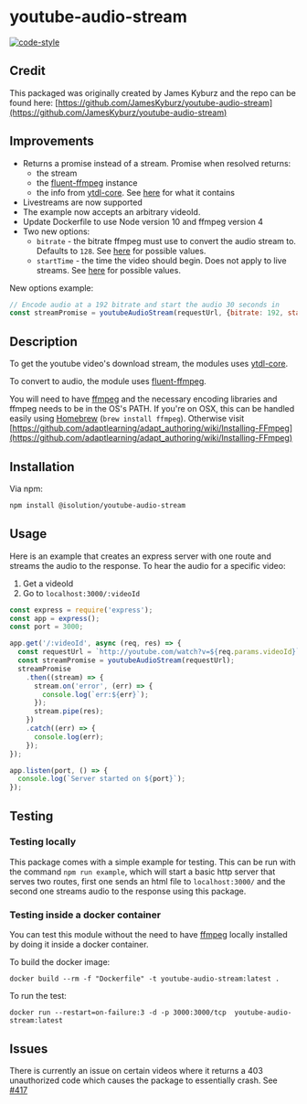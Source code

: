 # youtube-audio-stream

[![code-style](https://img.shields.io/badge/code_style-airbnb--base-brightgreen.svg)](https://github.com/airbnb/javascript)

## Credit

This packaged was originally created by James Kyburz and the repo can be found here: [https://github.com/JamesKyburz/youtube-audio-stream](https://github.com/JamesKyburz/youtube-audio-stream)

## Improvements

- Returns a promise instead of a stream. Promise when resolved returns:
  - the stream
  - the [fluent-ffmpeg](https://github.com/fluent-ffmpeg/node-fluent-ffmpeg) instance
  - the info from [ytdl-core](https://github.com/fent/node-ytdl-core). See [here](https://github.com/fent/node-ytdl-core/blob/master/example/info.json) for what it contains
- Livestreams are now supported
- The example now accepts an arbitrary videoId.
- Update Dockerfile to use Node version 10 and ffmpeg version 4
- Two new options:
  - `bitrate` - the bitrate ffmpeg must use to convert the audio stream to. Defaults to `128`. See [here](https://github.com/fluent-ffmpeg/node-fluent-ffmpeg#audiobitratebitrate-set-audio-bitrate) for possible values.
  - `startTime` - the time the video should begin. Does not apply to live streams. See [here](https://github.com/fluent-ffmpeg/node-fluent-ffmpeg#seekinputtime-set-input-start-time) for possible values.

New options example:

```js
// Encode audio at a 192 bitrate and start the audio 30 seconds in
const streamPromise = youtubeAudioStream(requestUrl, {bitrate: 192, startTime: 30});
```

## Description

To get the youtube video's download stream, the modules uses [ytdl-core](https://github.com/fent/node-ytdl-core).

To convert to audio, the module uses [fluent-ffmpeg](https://github.com/schaermu/node-fluent-ffmpeg).

You will need to have [ffmpeg](https://www.ffmpeg.org/) and the necessary encoding libraries and ffmpeg needs to be in the OS's PATH. If you're on OSX, this can be handled easily using [Homebrew](https://brew.sh/) (`brew install ffmpeg`). Otherwise visit [https://github.com/adaptlearning/adapt_authoring/wiki/Installing-FFmpeg](https://github.com/adaptlearning/adapt_authoring/wiki/Installing-FFmpeg)

## Installation

Via npm:

```bash
npm install @isolution/youtube-audio-stream
```

## Usage

Here is an example that creates an express server with one route and streams the audio to the response. To hear the audio for a specific video:

1. Get a videoId
2. Go to `localhost:3000/:videoId`

```js
const express = require('express');
const app = express();
const port = 3000;

app.get('/:videoId', async (req, res) => {
  const requestUrl = `http://youtube.com/watch?v=${req.params.videoId}`;
  const streamPromise = youtubeAudioStream(requestUrl);
  streamPromise
    .then((stream) => {
      stream.on('error', (err) => {
        console.log(`err:${err}`);
      });
      stream.pipe(res);
    })
    .catch((err) => {
      console.log(err);
    });
});

app.listen(port, () => {
  console.log(`Server started on ${port}`);
});
```

## Testing

### Testing locally

This package comes with a simple example for testing. This can be run with the command `npm run example`, which will start a basic http server that serves two routes, first one sends an html file to `localhost:3000/` and the second one streams audio to the response using this package.

### Testing inside a docker container

You can test this module without the need to have [ffmpeg](https://www.ffmpeg.org/) locally installed by doing it inside a docker container.

To build the docker image:

```docker
docker build --rm -f "Dockerfile" -t youtube-audio-stream:latest .
```

To run the test:

```docker
docker run --restart=on-failure:3 -d -p 3000:3000/tcp  youtube-audio-stream:latest
```

## Issues

There is currently an issue on certain videos where it returns a 403 unauthorized code which causes the package to essentially crash. See [#417](https://github.com/fent/node-ytdl-core/issues/417)
